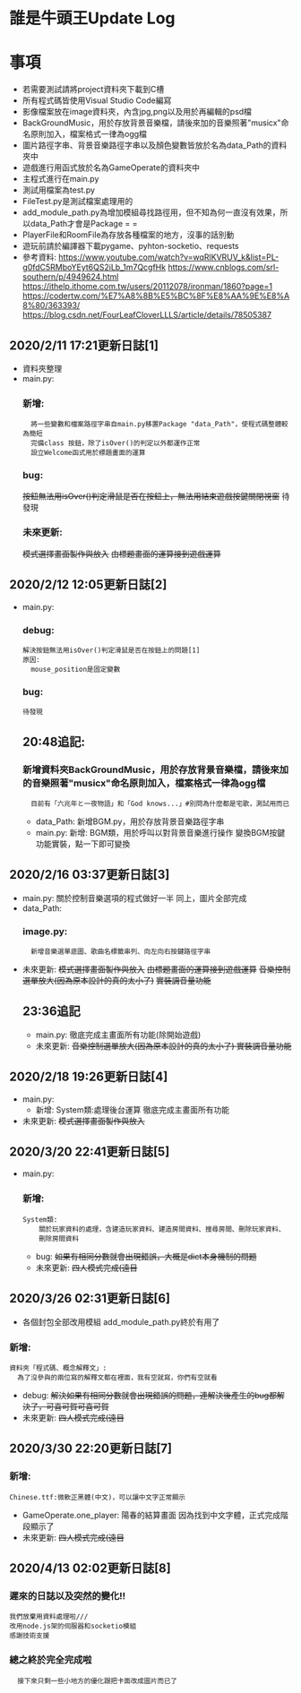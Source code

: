 # 誰是牛頭王Update Log

# 事項
* 若需要測試請將project資料夾下載到C槽
* 所有程式碼皆使用Visual Studio Code編寫
* 影像檔案放在image資料夾，內含jpg,png以及用於再編輯的psd檔
*   BackGroundMusic，用於存放背景音樂檔，請後來加的音樂照著"musicx"命名原則加入，檔案格式一律為ogg檔
*   圖片路徑字串、背景音樂路徑字串以及顏色變數皆放於名為data_Path的資料夾中
*   遊戲進行用函式放於名為GameOperate的資料夾中
*   主程式進行在main.py
*   測試用檔案為test.py
*   FileTest.py是測試檔案處理用的
*   add_module_path.py為增加模組尋找路徑用，但不知為何一直沒有效果，所以data_Path才會是Package = =
*   PlayerFile和RoomFile為存放各種檔案的地方，沒事的話別動
*   遊玩前請於編譯器下載pygame、pyhton-socketio、requests
* 參考資料:
    https://www.youtube.com/watch?v=wqRlKVRUV_k&list=PL-g0fdC5RMboYEyt6QS2iLb_1m7QcgfHk
    https://www.cnblogs.com/srl-southern/p/4949624.html
    https://ithelp.ithome.com.tw/users/20112078/ironman/1860?page=1
    https://codertw.com/%E7%A8%8B%E5%BC%8F%E8%AA%9E%E8%A8%80/363393/
    https://blog.csdn.net/FourLeafCloverLLLS/article/details/78505387

## 2020/2/11 17:21更新日誌[1]
* 資料夾整理
* main.py:
    ### 新增:
        將一些變數和檔案路徑字串自main.py移置Package "data_Path"，使程式碼整體較為簡短
        完備class 按鈕，除了isOver()的判定以外都運作正常
        設立Welcome函式用於標題畫面的運算
    ### bug:
    ~~按鈕無法用isOver()判定滑鼠是否在按鈕上，無法用結束遊戲按鍵關閉視窗~~
    待發現
    ### 未來更新:
    ~~模式選擇畫面製作與放入~~
    ~~由標題畫面的運算接到遊戲運算~~

## 2020/2/12 12:05更新日誌[2]
* main.py:
    ### debug:
      解決按鈕無法用isOver()判定滑鼠是否在按鈕上的問題[1]
      原因:
        mouse_position是固定變數
    ### bug:
      待發現
  
  ## 20:48追記:
    ### 新增資料夾BackGroundMusic，用於存放背景音樂檔，請後來加的音樂照著"musicx"命名原則加入，檔案格式一律為ogg檔
        目前有「六兆年と一夜物語」和「God knows...」#別問為什麼都是宅歌，測試用而已
    * data_Path:
      新增BGM.py，用於存放背景音樂路徑字串
    *  main.py:
      新增:
        BGM類，用於呼叫以對背景音樂進行操作
        變換BGM按鍵功能實裝，點一下即可變換

## 2020/2/16 03:37更新日誌[3]
  * main.py:
    關於控制音樂選項的程式做好一半
    同上，圖片全部完成
  * data_Path:
     ### image.py:
          新增音樂選單底圖、歌曲名標籤串列、向左向右按鍵路徑字串
  * 未來更新:
    ~~模式選擇畫面製作與放入~~
    ~~由標題畫面的運算接到遊戲運算~~
    ~~音樂控制選單放大(因為原本設計的真的太小了)~~
    ~~實裝調音量功能~~
      ## 23:36追記
    * main.py:
          徹底完成主畫面所有功能(除開始遊戲)
    * 未來更新:
          ~~音樂控制選單放大(因為原本設計的真的太小了)
          實裝調音量功能~~

## 2020/2/18 19:26更新日誌[4]
  * main.py:
    * 新增:
      System類:處理後台運算
      徹底完成主畫面所有功能
  * 未來更新:
    ~~模式選擇畫面製作與放入~~

## 2020/3/20 22:41更新日誌[5]
  * main.py:
    ### 新增:
        System類:
            關於玩家資料的處理，含建造玩家資料、建造房間資料、搜尋房間、刪除玩家資料、
            刪除房間資料
      * bug:
        ~~如果有相同分數就會出現錯誤，大概是dict本身機制的問題~~
      * 未來更新:
        ~~四人模式完成(遠目~~

## 2020/3/26 02:31更新日誌[6]
  * 各個封包全部改用模組
      add_module_path.py終於有用了
  ### 新增:
    資料夾「程式碼、概念解釋文」:
      為了沒參與的兩位寫的解釋文都在裡面，我有空就寫，你們有空就看
  * debug:
    ~~解決如果有相同分數就會出現錯誤的問題，連解決後產生的bug都解決了，可喜可賀可喜可賀~~
  * 未來更新:
    ~~四人模式完成(遠目~~

## 2020/3/30 22:20更新日誌[7]
  ### 新增:
    Chinese.ttf:微軟正黑體(中文)，可以讓中文字正常顯示
  *  GameOperate.one_player:
      陽春的結算畫面
      因為找到中文字體，正式完成階段顯示了
  * 未來更新:
    ~~四人模式完成(遠目~~

## 2020/4/13 02:02更新日誌[8]
  ### 遲來的日誌以及突然的變化!!
    我們放棄用資料處理啦///
    改用node.js架的伺服器和socketio模組
    感謝技術支援
  ### 總之終於完全完成啦
      接下來只剩一些小地方的優化跟把卡面改成圖片而已了
